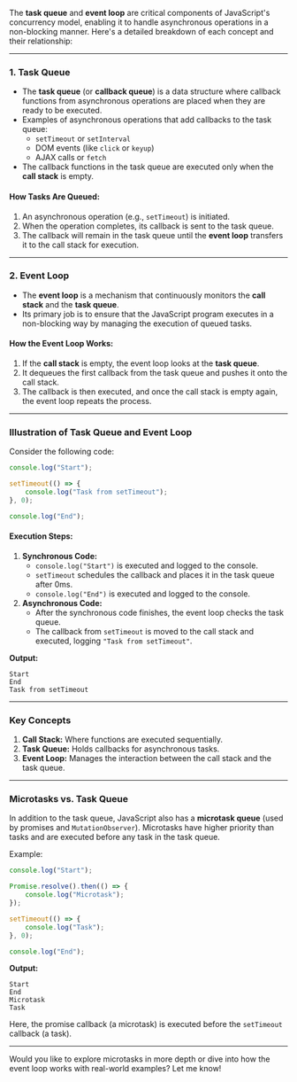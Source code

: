 The **task queue** and **event loop** are critical components of JavaScript's concurrency model, enabling it to handle asynchronous operations in a non-blocking manner. Here's a detailed breakdown of each concept and their relationship:

---

### **1. Task Queue**
- The **task queue** (or **callback queue**) is a data structure where callback functions from asynchronous operations are placed when they are ready to be executed.
- Examples of asynchronous operations that add callbacks to the task queue:
  - `setTimeout` or `setInterval`
  - DOM events (like `click` or `keyup`)
  - AJAX calls or `fetch`
- The callback functions in the task queue are executed only when the **call stack** is empty.

#### **How Tasks Are Queued:**
1. An asynchronous operation (e.g., `setTimeout`) is initiated.
2. When the operation completes, its callback is sent to the task queue.
3. The callback will remain in the task queue until the **event loop** transfers it to the call stack for execution.

---

### **2. Event Loop**
- The **event loop** is a mechanism that continuously monitors the **call stack** and the **task queue**.
- Its primary job is to ensure that the JavaScript program executes in a non-blocking way by managing the execution of queued tasks.

#### **How the Event Loop Works:**
1. If the **call stack** is empty, the event loop looks at the **task queue**.
2. It dequeues the first callback from the task queue and pushes it onto the call stack.
3. The callback is then executed, and once the call stack is empty again, the event loop repeats the process.

---

### **Illustration of Task Queue and Event Loop**
Consider the following code:
```javascript
console.log("Start");

setTimeout(() => {
    console.log("Task from setTimeout");
}, 0);

console.log("End");
```

#### Execution Steps:
1. **Synchronous Code:**
   - `console.log("Start")` is executed and logged to the console.
   - `setTimeout` schedules the callback and places it in the task queue after 0ms.
   - `console.log("End")` is executed and logged to the console.
2. **Asynchronous Code:**
   - After the synchronous code finishes, the event loop checks the task queue.
   - The callback from `setTimeout` is moved to the call stack and executed, logging `"Task from setTimeout"`.

**Output:**
```
Start
End
Task from setTimeout
```

---

### **Key Concepts**
1. **Call Stack:** Where functions are executed sequentially.
2. **Task Queue:** Holds callbacks for asynchronous tasks.
3. **Event Loop:** Manages the interaction between the call stack and the task queue.

---

### **Microtasks vs. Task Queue**
In addition to the task queue, JavaScript also has a **microtask queue** (used by promises and `MutationObserver`). Microtasks have higher priority than tasks and are executed before any task in the task queue.

Example:
```javascript
console.log("Start");

Promise.resolve().then(() => {
    console.log("Microtask");
});

setTimeout(() => {
    console.log("Task");
}, 0);

console.log("End");
```

**Output:**
```
Start
End
Microtask
Task
```

Here, the promise callback (a microtask) is executed before the `setTimeout` callback (a task).

---

Would you like to explore microtasks in more depth or dive into how the event loop works with real-world examples? Let me know!